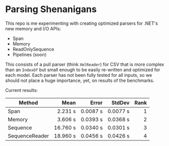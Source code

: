 # Parsing Shenanigans

This repo is me experimenting with creating optimized parsers for .NET's new memory and I/O APIs:

* Span
* Memory
* ReadOnlySequence
* Pipelines (soon)

This consists of a pull parser (think `XmlReader`) for CSV that is more complex than an `IndexOf` but small enough to be easily re-written and optimized for each model. Each parser has not been fully tested for all inputs, so we should not place a huge importance, yet, on results of the benchmarks.

Current results:

|         Method |     Mean |    Error |   StdDev | Rank |
|--------------- |---------:|---------:|---------:|-----:|
|           Span |  2.231 s | 0.0087 s | 0.0077 s |    1 |
|         Memory |  3.606 s | 0.0393 s | 0.0368 s |    2 |
|       Sequence | 16.760 s | 0.0340 s | 0.0301 s |    3 |
| SequenceReader | 18.960 s | 0.0456 s | 0.0426 s |    4 |